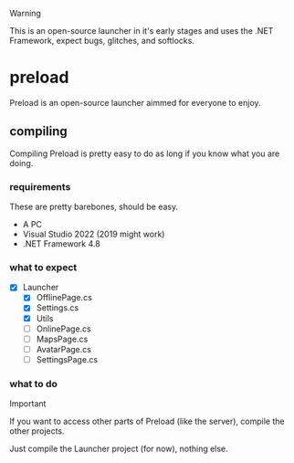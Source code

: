 > [!WARNING]
> This is an open-source launcher in it's early stages and uses the .NET Framework, expect bugs, glitches, and softlocks.

# preload
Preload is an open-source launcher aimmed for everyone to enjoy.

## compiling
Compiling Preload is pretty easy to do as long if you know what you are doing.

### requirements
These are pretty barebones, should be easy.
* A PC
* Visual Studio 2022 (2019 might work)
* .NET Framework 4.8

### what to expect
* [x] Launcher
  * [x] OfflinePage.cs
  * [x] Settings.cs
  * [x] Utils
  * [ ] OnlinePage.cs
  * [ ] MapsPage.cs
  * [ ] AvatarPage.cs
  * [ ] SettingsPage.cs

### what to do
> [!IMPORTANT]
> If you want to access other parts of Preload (like the server), compile the other projects.

Just compile the Launcher project (for now), nothing else.
